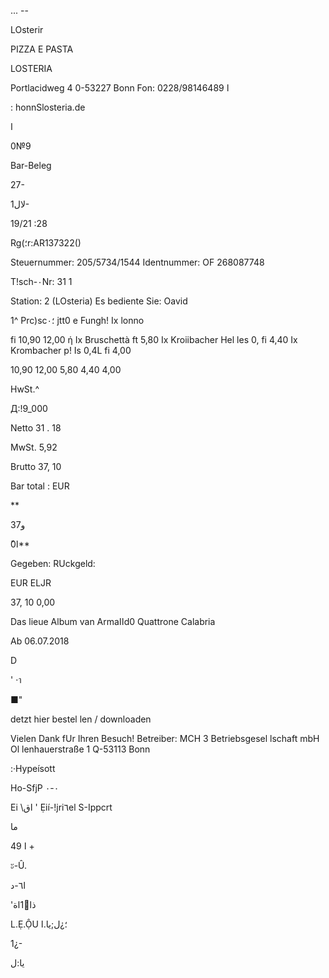 ... --

LOsterir

PIZZA  E  PASTA

LOSTERIA

Portlacidweg 4
0-53227 Bonn
Fon: 0228/98146489
ا

:  honnSlosteria.de

ا

0№9

Bar-Beleg

27-

 لال1-

19/21 :28

Rg(؛r:AR137322()

Steuernummer:  205/5734/1544
Identnummer:  OF  268087748

T!sch-٠Nr:  31 1

Station:  2  (LOsteria)
Es  bediente  Sie:  Oavid

1^  Prc)sc؛٠ jtt0  e  Fungh!
Ix  lonno

fi 10,90
 12,00
ή
Ix  Bruschettà
ft 5,80
Ix  Kroiibacher  Hel les  0,  fi 4,40
Ix  Krombacher  p!  Is  0,4L  fi 4,00

10,90
12,00
5,80
4,40
4,00

HwSt.^

Д:!9_000

Netto
31 . 18

MwSt.
5,92

Brutto
37, 10

Bar  total :  EUR

**

و37

ًا0**

Gegeben:
RUckgeld:

EUR
ELJR

37, 10
0,00

Das  lieue  Album  van  Armaااd0  Quattrone
Calabria

Ab  06.07.2018

D

' ·า

■"

detzt hier bestel len / downloaden

Vielen Dank  fUr  Ihren Besuch!
Betreiber:
MCH 3 Betriebsgesel lschaft mbH
Ol lenhauerstraße  1
Q-53113 Bonn

:·Hypeísott

Ho-SfjP ٠-٠

Ei
 \اق
 '
Ẹií-!jri٦el  S-Ippcrt

ما

 ا
49 +

 ะ-Û.

ا٦-د

 'ذا1ًاة

L.Ẹ.ỘU  ؛¿ل;يا.ا

1¿-

 يا:ل

